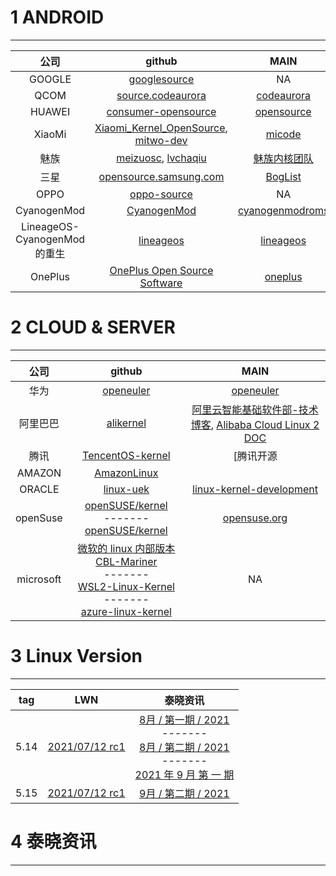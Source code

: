# 1 ANDROID
-------

| 公司 | github | MAIN|
|:-----:|:----------:|:-------:|
| GOOGLE | [googlesource](https://android.googlesource.com/kernel/common) | NA |
| QCOM | [source.codeaurora](https://source.codeaurora.org/quic/la/kernel) | [codeaurora](https://www.codeaurora.org) |
| HUAWEI | [consumer-opensource](https://consumer.huawei.com/en/opensource/detail/?siteCode=worldwide&productCode=Smartphones&fileType=openSourceSoftware&pageSize=10&curPage=1) | [opensource](https://consumer.huawei.com/en/opensource) |
| XiaoMi | [Xiaomi_Kernel_OpenSource](https://github.com/MiCode/Xiaomi_Kernel_OpenSource), [mitwo-dev](https://github.com/mitwo-dev)| [micode](http://www.micode.net) |
| 魅族 | [meizuosc](https://github.com/meizuosc), [lvchaqiu](https://github.com/lvchaqiu)|  [魅族内核团队](http://kernel.meizu.com) |
| 三星 | [opensource.samsung.com](https://opensource.samsung.com/uploadSearch?searchValue=kernel) | [BogList](https://opensource.samsung.com/community/blogList) |
| OPPO | [oppo-source](https://github.com/oppo-source) | NA |
| CyanogenMod | [CyanogenMod](https://github.com/CyanogenMod) | [cyanogenmodroms](https://cyanogenmodroms.com/) |
| LineageOS-CyanogenMod 的重生 | [lineageos](https://github.com/LineageOS) | [lineageos](https://www.lineageos.org/) |
| OnePlus | [OnePlus Open Source Software](https://github.com/OnePlusOSS) | [oneplus](https://www.oneplus.com/cn)


# 2 CLOUD & SERVER
-------

| 公司 | github | MAIN|
|:-----:|:----------:|:-------:|
| 华为| [openeuler](http://gitee.com/openeuler/kernel) | [openeuler](https://openeuler.org/zh) |
| 阿里巴巴 | [alikernel](https://github.com/alibaba/alikernel) | [阿里云智能基础软件部-技术博客](https://kernel.taobao.org), [Alibaba Cloud Linux 2 DOC](https://help.aliyun.com/document_detail/154950.html?spm=a2c4g.11186623.3.3.37157594hOc6qA) |
| 腾讯 | [TencentOS-kernel](https://github.com/Tencent/TencentOS-kernel) | [腾讯开源 | Tencent Open Source](https://opensource.tencent.com/projects) |
| AMAZON | [AmazonLinux](https://github.com/amazonlinux/linux) |
| ORACLE | [linux-uek](https://github.com/oracle/linux-uek) | [linux-kernel-development](https://blogs.oracle.com/linux/linux-kernel-development) |
| openSuse | [openSUSE/kernel](https://github.com/openSUSE/kernel)<br>*-*-*-*-*-*-*-* <br>[openSUSE/kernel](https://github.com/openSUSE/kernel-source) | [opensuse.org](https://en.opensuse.org/openSUSE:Kernel_git) |
| microsoft  | [微软的 linux 内部版本 CBL-Mariner](https://github.com/microsoft/CBL-Mariner-Linux-Kernel)<br>*-*-*-*-*-*-*-* <br>[WSL2-Linux-Kernel](https://github.com/microsoft/WSL2-Linux-Kernel)<br>*-*-*-*-*-*-*-* <br>[azure-linux-kernel](https://github.com/microsoft/azure-linux-kernel) | NA |


# 3 Linux Version
-------

|  tag  |  LWN  | 泰晓资讯 |
|:-----:|:-----:|:-------:|
| 5.14 | [2021/07/12 rc1](https://lwn.net/Articles/861695) | [8月 / 第一期 / 2021](http://tinylab.org/tinylab-weekly-8-1st-2021)<br>*-*-*-*-*-*-*-* <br>[8月 / 第二期 / 2021](http://tinylab.org/tinylab-weekly-8-2nd-2021/)<br>*-*-*-*-*-*-*-* <br>[2021 年 9 月 第 一 期](http://tinylab.org/tinylab-weekly-9-1st-2021) |
| 5.15 | [2021/07/12 rc1](https://lwn.net/Articles/861695) | [9月 / 第二期 / 2021](http://tinylab.org/tinylab-weekly-9-2nd-2021) |


# 4 泰晓资讯
-------

